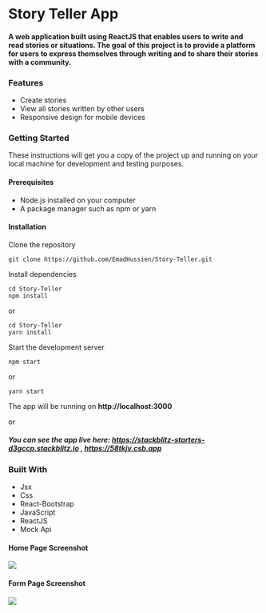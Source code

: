 # Story Teller App

#### A web application built using ReactJS that enables users to write and read stories or situations. The goal of this project is to provide a platform for users to express themselves through writing and to share their stories with a community.


### Features
- Create stories
- View all stories written by other users
- Responsive design for mobile devices

### Getting Started
These instructions will get you a copy of the project up and running on your local machine for development and testing purposes.

#### Prerequisites
- Node.js installed on your computer
- A package manager such as npm or yarn

#### Installation
Clone the repository


    git clone https://github.com/EmadHussien/Story-Teller.git
    
    
Install dependencies


    cd Story-Teller
    npm install

or

    cd Story-Teller
    yarn install


Start the development server

    npm start

or

    yarn start

The app will be running on <b>http://localhost:3000</b>

or

#####  You can see the app live here: https://stackblitz-starters-d3gccp.stackblitz.io ,  https://58tkjv.csb.app


### Built With
- Jsx
- Css
- React-Bootstrap
- JavaScript
- ReactJS
- Mock Api


#### Home Page Screenshot
<img src= 'https://user-images.githubusercontent.com/31719363/223627608-db29b93d-e467-44af-bdf2-1cd670749a48.png' />



#### Form Page Screenshot
<img src= 'https://user-images.githubusercontent.com/31719363/223627953-6dd6c779-0b6e-4011-9b5f-24bb3153087e.png'  />










